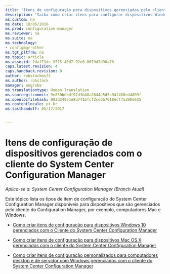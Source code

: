 ```yaml
---
title: "Itens de configuração para dispositivos gerenciados pelo cliente – Configuration Manager | Microsoft Docs"
description: "Saiba como criar itens para configurar dispositivos Windows e Mac que são gerenciados com o cliente do System Center Configuration Manager."
ms.custom: na
ms.date: 10/06/2016
ms.prod: configuration-manager
ms.reviewer: na
ms.suite: na
ms.technology:
- configmgr-other
ms.tgt_pltfrm: na
ms.topic: article
ms.assetid: 7daf71dc-3775-40d7-92e0-8679d7d90a78
caps.latest.revision: 4
caps.handback.revision: 0
author: robstackmsft
ms.author: robstack
manager: angrobe
ms.translationtype: Human Translation
ms.sourcegitcommit: 9e850bdbdf91d3b40a2044e5d5c04f468ed4809f
ms.openlocfilehash: 093d24951e8d741bfcf2cedb7618ecf75300e035
ms.contentlocale: pt-br
ms.lasthandoff: 05/17/2017


---
```

# <a name="configuration-items-for-devices-managed-with-the-system-center-configuration-manager-client"></a>Itens de configuração de dispositivos gerenciados com o cliente do System Center Configuration Manager

*Aplica-se a: System Center Configuration Manager (Branch Atual)*

Este tópico lista os tipos de item de configuração do System Center Configuration Manager disponíveis para dispositivos que são gerenciados pelo cliente do Configuration Manager, por exemplo, computadores Mac e Windows.  

-   [Como criar itens de configuração para dispositivos Windows 10 gerenciados com o Cliente do System Center Configuration Manager](../../compliance/deploy-use/create-configuration-items-for-windows-10-devices-managed-with-the-client.md)  

-   [Como criar itens de configuração para dispositivos Mac OS X gerenciados com o cliente do System Center Configuration Manager](../../compliance/deploy-use/create-configuration-items-for-mac-os-x-devices-managed-with-the-client.md)  

-   [Como criar itens de configuração personalizados para computadores desktop e de servidor com Windows gerenciados com o cliente do System Center Configuration Manager](../../compliance/deploy-use/create-custom-configuration-items-for-windows-desktop-and-server-computers-managed-with-the-client.md)  

